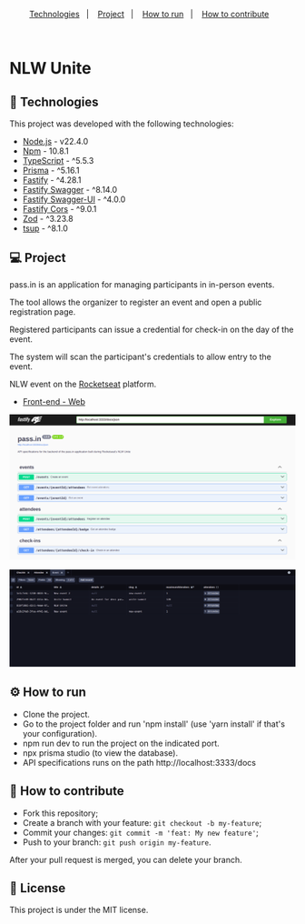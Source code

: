 <p align="center">
  <a href="#-technologies">Technologies</a>&nbsp;&nbsp;&nbsp;|&nbsp;&nbsp;&nbsp;
  <a href="#-project">Project</a>&nbsp;&nbsp;&nbsp;|&nbsp;&nbsp;&nbsp;
  <a href="#-how-to-run">How to run</a>&nbsp;&nbsp;&nbsp;|&nbsp;&nbsp;&nbsp;
  <a href="#-how-to-contribute">How to contribute</a>&nbsp;&nbsp;&nbsp;
</p>

<br>

# NLW Unite

## 🚀 Technologies

This project was developed with the following technologies:

- [Node.js](https://nodejs.org/en/) - v22.4.0
- [Npm](https://www.npmjs.com/) - 10.8.1
- [TypeScript](https://www.typescriptlang.org/) - ^5.5.3
- [Prisma](https://www.prisma.io/docs) - ^5.16.1
- [Fastify](https://www.fastify.io/) - ^4.28.1
- [Fastify Swagger](https://github.com/fastify/fastify-swagger) - ^8.14.0
- [Fastify Swagger-UI](https://github.com/fastify/fastify-swagger-ui) - ^4.0.0
- [Fastify Cors](https://github.com/fastify/fastify-cors) - ^9.0.1
- [Zod](https://zod.dev/) - ^3.23.8
- [tsup](https://www.npmjs.com/package/tsup) - ^8.1.0

## 💻 Project

pass.in is an application for managing participants in in-person events.

The tool allows the organizer to register an event and open a public registration page.

Registered participants can issue a credential for check-in on the day of the event.

The system will scan the participant's credentials to allow entry to the event.

NLW event on the [Rocketseat](https://www.rocketseat.com.br/) platform.

- [Front-end - Web](https://github.com/leticea/nlw-unite-react)

<p align="center">
  <img alt="" src=".github/image.png">
</p>

<p align="center">
  <img alt="" src=".github/image2.png">
</p>

## ⚙️ How to run

- Clone the project.
- Go to the project folder and run 'npm install' (use 'yarn install' if that's your configuration).
- npm run dev to run the project on the indicated port.
- npx prisma studio (to view the database).
- API specifications runs on the path http://localhost:3333/docs

## 🤔 How to contribute

- Fork this repository;
- Create a branch with your feature: `git checkout -b my-feature`;
- Commit your changes: `git commit -m 'feat: My new feature'`;
- Push to your branch: `git push origin my-feature`.

After your pull request is merged, you can delete your branch.

## 📝 License

This project is under the MIT license.
